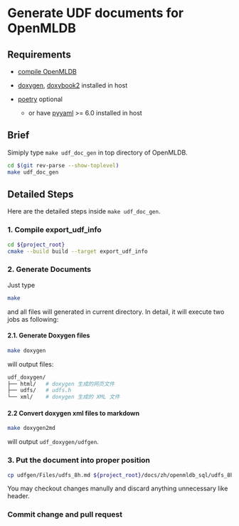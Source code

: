 # Generate UDF documents for OpenMLDB

## Requirements

- [compile OpenMLDB](../deploy/compile.md)

- [doxygen](https://doxygen.nl/), [doxybook2](https://github.com/matusnovak/doxybook2) installed in host

- [poetry](https://python-poetry.org/) optional
  - or have [pyyaml](https://pypi.org/project/PyYAML/) >= 6.0 installed in host


## Brief

Simiply type `make udf_doc_gen` in top directory of OpenMLDB.

```bash
cd $(git rev-parse --show-toplevel)
make udf_doc_gen
```

## Detailed Steps

Here are the detailed steps inside `make udf_doc_gen`.

### 1. Compile export_udf_info

```bash
cd ${project_root}
cmake --build build --target export_udf_info
```

### 2. Generate Documents

Just type 

```bash
make
```

and all files will generated in current directory. In detail, it will execute two jobs as following:

#### 2.1. Generate Doxygen files

```bash
make doxygen
```

will output files:

```bash
udf_doxygen/
├── html/   # doxygen 生成的网页文件
├── udfs/   # udfs.h
└── xml/    # doxygen 生成的 XML 文件
```


#### 2.2 Convert doxygen xml files to markdown

```bash
make doxygen2md
```

will output `udf_doxygen/udfgen`.

### 3. Put the document into proper position

```bash
cp udfgen/Files/udfs_8h.md ${project_root}/docs/zh/openmldb_sql/udfs_8h.md
```

You may checkout changes manully and discard anything unnecessary like header.

### Commit change and pull request

